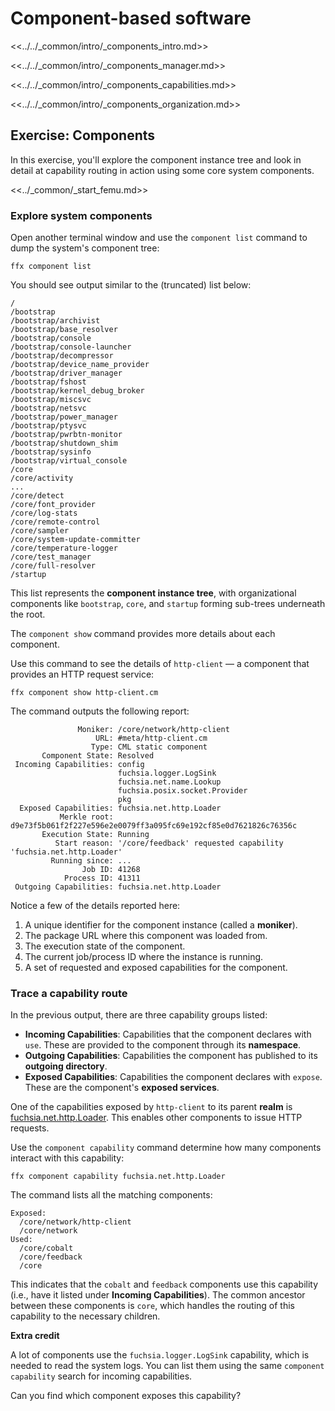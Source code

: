 # Component-based software

<<../../_common/intro/_components_intro.md>>

<<../../_common/intro/_components_manager.md>>

<<../../_common/intro/_components_capabilities.md>>

<<../../_common/intro/_components_organization.md>>

## Exercise: Components

In this exercise, you'll explore the component instance tree and look in detail
at capability routing in action using some core system components.

<<../_common/_start_femu.md>>

### Explore system components

Open another terminal window and use the `component list` command to dump the
system's component tree:


```posix-terminal
ffx component list
```

You should see output similar to the (truncated) list below:

```none {:.devsite-disable-click-to-copy}
/
/bootstrap
/bootstrap/archivist
/bootstrap/base_resolver
/bootstrap/console
/bootstrap/console-launcher
/bootstrap/decompressor
/bootstrap/device_name_provider
/bootstrap/driver_manager
/bootstrap/fshost
/bootstrap/kernel_debug_broker
/bootstrap/miscsvc
/bootstrap/netsvc
/bootstrap/power_manager
/bootstrap/ptysvc
/bootstrap/pwrbtn-monitor
/bootstrap/shutdown_shim
/bootstrap/sysinfo
/bootstrap/virtual_console
/core
/core/activity
...
/core/detect
/core/font_provider
/core/log-stats
/core/remote-control
/core/sampler
/core/system-update-committer
/core/temperature-logger
/core/test_manager
/core/full-resolver
/startup
```

This list represents the **component instance tree**, with organizational
components like `bootstrap`, `core`, and `startup` forming sub-trees
underneath the root.

The `component show` command provides more details about each component.

Use this command to see the details of `http-client` — a component that provides
an HTTP request service:

```posix-terminal
ffx component show http-client.cm
```

The command outputs the following report:

```none {:.devsite-disable-click-to-copy}
               Moniker: /core/network/http-client
                   URL: #meta/http-client.cm
                  Type: CML static component
       Component State: Resolved
 Incoming Capabilities: config
                        fuchsia.logger.LogSink
                        fuchsia.net.name.Lookup
                        fuchsia.posix.socket.Provider
                        pkg
  Exposed Capabilities: fuchsia.net.http.Loader
           Merkle root: d9e73f5b061f2f227e596e2e0079ff3a095fc69e192cf85e0d7621826c76356c
       Execution State: Running
          Start reason: '/core/feedback' requested capability 'fuchsia.net.http.Loader'
         Running since: ...
                Job ID: 41268
            Process ID: 41311
 Outgoing Capabilities: fuchsia.net.http.Loader
```

Notice a few of the details reported here:

1.  A unique identifier for the component instance (called a **moniker**).
1.  The package URL where this component was loaded from.
1.  The execution state of the component.
1.  The current job/process ID where the instance is running.
1.  A set of requested and exposed capabilities for the component.


### Trace a capability route

In the previous output, there are three capability groups listed:

* **Incoming Capabilities**: Capabilities that the component declares with
  `use`. These are provided to the component through its **namespace**.
* **Outgoing Capabilities**: Capabilities the component has published to its
  **outgoing directory**.
* **Exposed Capabilities**: Capabilities the component declares with
  `expose`. These are the component's **exposed services**.

One of the capabilities exposed by `http-client` to its parent **realm** is
[fuchsia.net.http.Loader](https://fuchsia.dev/reference/fidl/fuchsia.net.http#Loader).
This enables other components to issue HTTP requests.

Use the `component capability` command determine how many components interact with
this capability:

```posix-terminal
ffx component capability fuchsia.net.http.Loader
```

The command lists all the matching components:


```none {:.devsite-disable-click-to-copy}
Exposed:
  /core/network/http-client
  /core/network
Used:
  /core/cobalt
  /core/feedback
  /core
```

This indicates that the `cobalt` and `feedback` components use this capability
(i.e., have it listed under **Incoming Capabilities**). The common ancestor
between these components is `core`, which handles the routing of this capability
to the necessary children.


<aside class="key-point">
  <b>Extra credit</b>
  <p>A lot of components use the <code>fuchsia.logger.LogSink</code> capability,
  which is needed to read the system logs. You can list them using the same
  <code>component capability</code> search for incoming capabilities.</p>
  <p>Can you find which component exposes this capability?</p>
</aside>
